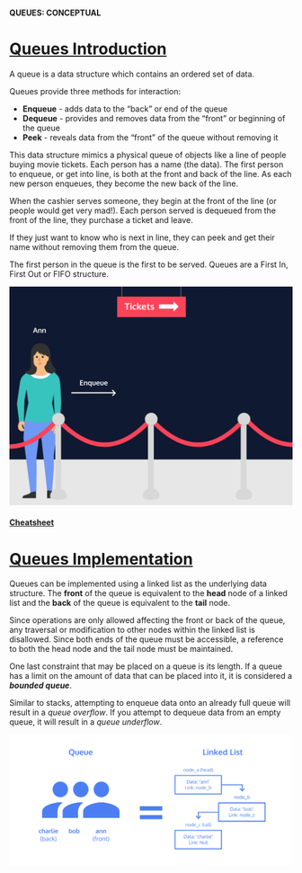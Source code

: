 #### QUEUES: CONCEPTUAL
# [Queues Introduction](https://www.codecademy.com/courses/linear-data-structures/lessons/learn-queues-general/exercises/queues-general-intro)
A queue is a data structure which contains an ordered set of data.

Queues provide three methods for interaction:
* **Enqueue** - adds data to the “back” or end of the queue
* **Dequeue** - provides and removes data from the “front” or beginning of the queue
* **Peek** - reveals data from the “front” of the queue without removing it

This data structure mimics a physical queue of objects like a line of people buying movie tickets. 
Each person has a name (the data). 
The first person to enqueue, or get into line, is both at the front and back of the line. 
As each new person enqueues, they become the new back of the line.

When the cashier serves someone, they begin at the front of the line (or people would get very mad!). 
Each person served is dequeued from the front of the line, they purchase a ticket and leave.

If they just want to know who is next in line, they can peek and get their name without removing them from the queue.

The first person in the queue is the first to be served. 
Queues are a First In, First Out or FIFO structure.
<p align="center">
  <img alt="Queues" src="movie_line.webp" width="600" />
</p>

#### [Cheatsheet](https://www.codecademy.com/learn/linear-data-structures/modules/cspath-queues/cheatsheet)

# [Queues Implementation](https://www.codecademy.com/courses/linear-data-structures/lessons/learn-queues-general/exercises/queues-general-implementation)
Queues can be implemented using a linked list as the underlying data structure. 
The **front** of the queue is equivalent to the **head** node of a linked list and the **back** of the queue is equivalent to the **tail** node.

Since operations are only allowed affecting the front or back of the queue, any traversal or modification to other nodes within the linked list is disallowed. 
Since both ends of the queue must be accessible, a reference to both the head node and the tail node must be maintained.

One last constraint that may be placed on a queue is its length. 
If a queue has a limit on the amount of data that can be placed into it, it is considered a ***bounded queue***.

Similar to stacks, attempting to enqueue data onto an already full queue will result in a *queue overflow*. 
If you attempt to dequeue data from an empty queue, it will result in a *queue underflow*.
<p align="center">
  <img alt="Queues" src="queue_linked_list.svg" width="600" />
</p>

